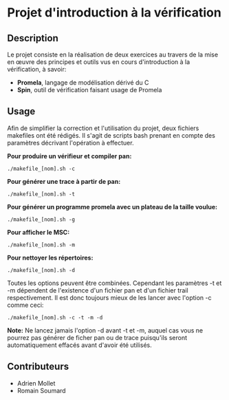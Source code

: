 # Projet d'introduction à la vérification

## Description

Le projet consiste en la réalisation de deux exercices au travers de la mise en
œuvre des principes et outils vus en cours d'introduction à la vérification,
à savoir:
- **Promela**, langage de modélisation dérivé du C
- **Spin**, outil de vérification faisant usage de Promela

## Usage

Afin de simplifier la correction et l'utilisation du projet, deux fichiers
makefiles ont été rédigés. Il s'agit de scripts bash prenant en compte des
paramètres décrivant l'opération à effectuer.

**Pour produire un vérifieur et compiler pan:**
```
./makefile_[nom].sh -c
```

**Pour générer une trace à partir de pan:**
```
./makefile_[nom].sh -t
```

**Pour générer un programme promela avec un plateau de la taille voulue:**
```
./makefile_[nom].sh -g
```

**Pour afficher le MSC:**
```
./makefile_[nom].sh -m
```

**Pour nettoyer les répertoires:**
```
./makefile_[nom].sh -d
```

Toutes les options peuvent être combinées. Cependant les paramètres
-t et -m dépendent de l'existence d'un fichier pan et d'un fichier trail
respectivement. Il est donc toujours mieux de les lancer avec l'option -c
comme ceci:

```
./makefile_[nom].sh -c -t -m -d
```

**Note:** Ne lancez jamais l'option -d avant -t et -m, auquel cas vous ne
pourrez pas générer de ficher pan ou de trace puisqu'ils seront automatiquement
effacés avant d'avoir été utilisés.

## Contributeurs

- Adrien Mollet
- Romain Soumard
